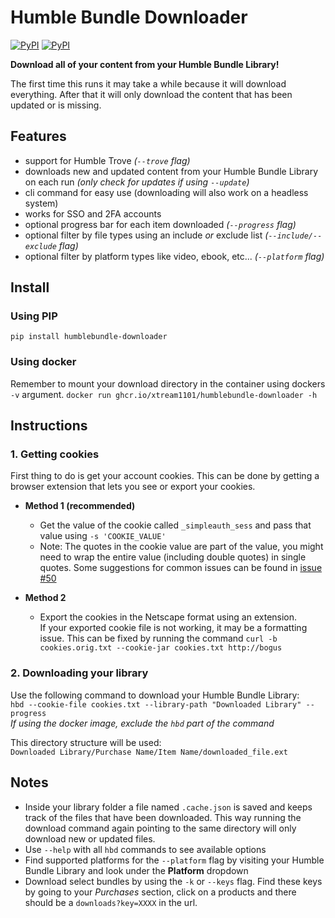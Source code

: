 # Humble Bundle Downloader

[![PyPI](https://img.shields.io/pypi/v/humblebundle-downloader.svg)](https://pypi.python.org/pypi/humblebundle-downloader)
[![PyPI](https://img.shields.io/pypi/l/humblebundle-downloader.svg)](https://pypi.python.org/pypi/humblebundle-downloader)

**Download all of your content from your Humble Bundle Library!**  

The first time this runs it may take a while because it will download everything.
After that it will only download the content that has been updated or is missing.  


## Features

- support for Humble Trove _(`--trove` flag)_
- downloads new and updated content from your Humble Bundle Library on each run _(only check for updates if using `--update`)_
- cli command for easy use (downloading will also work on a headless system)
- works for SSO and 2FA accounts
- optional progress bar for each item downloaded _(`--progress` flag)_
- optional filter by file types using an include _or_ exclude list _(`--include/--exclude` flag)_
- optional filter by platform types like video, ebook, etc... _(`--platform` flag)_


## Install


### Using PIP

`pip install humblebundle-downloader`


### Using docker

Remember to mount your download directory in the container using dockers `-v` argument.
`docker run ghcr.io/xtream1101/humblebundle-downloader -h`


## Instructions


### 1. Getting cookies

First thing to do is get your account cookies.
This can be done by getting a browser extension that lets you see or export your cookies.

- **Method 1 (recommended)**
    - Get the value of the cookie called `_simpleauth_sess` and pass that value using `-s 'COOKIE_VALUE'`
    - Note: The quotes in the cookie value are part of the value, you might need to wrap the entire value
      (including double quotes) in single quotes. Some suggestions for common issues can be found in [issue #50](https://github.com/xtream1101/humblebundle-downloader/issues/50)

- **Method 2**
    - Export the cookies in the Netscape format using an extension.  
      If your exported cookie file is not working, it may be a formatting issue.
      This can be fixed by running the command `curl -b cookies.orig.txt --cookie-jar cookies.txt http://bogus`


### 2. Downloading your library

Use the following command to download your Humble Bundle Library:  
`hbd --cookie-file cookies.txt --library-path "Downloaded Library" --progress`  
_If using the docker image, exclude the `hbd` part of the command_

This directory structure will be used:  
`Downloaded Library/Purchase Name/Item Name/downloaded_file.ext`


## Notes

- Inside your library folder a file named `.cache.json` is saved and keeps track of the files that have been downloaded.
  This way running the download command again pointing to the same directory will only download new or updated files.
- Use `--help` with all `hbd` commands to see available options
- Find supported platforms for the `--platform` flag by visiting your Humble Bundle Library
  and look under the **Platform** dropdown
- Download select bundles by using the `-k` or `--keys` flag.
  Find these keys by going to your _Purchases_ section,
  click on a products and there should be a `downloads?key=XXXX` in the url.
